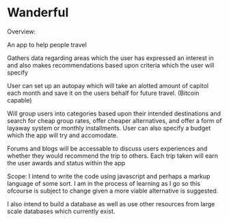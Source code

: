 Wanderful
=========

Overview:

An app to help people travel

Gathers data regarding areas which the user has expressed an interest in and also makes recommendations
based upon criteria which the user will specify

User can set up an autopay which will take an alotted amount of capitol each month and save it on the users
behalf for future travel. (Bitcoin capable)

Will group users into categories based upon their intended destinations and search for cheap group rates, offer
cheaper alternatives, and offer a form of layaway system or monthly installments. User can also specify a budget
which the app will try and accomodate.

Forums and blogs will be accessable to discuss users experiences and whether they would recommend the trip to 
others. Each trip taken will earn the user awards and status within the app

Scope:
I intend to write the code using javascript and perhaps a markup language of some sort. I am in the process of learning
as I go so this ofcourse is subject to change given a more viable alternative is suggested.

I also intend to build a database as well as use other resources from large scale databases which currently exist.



